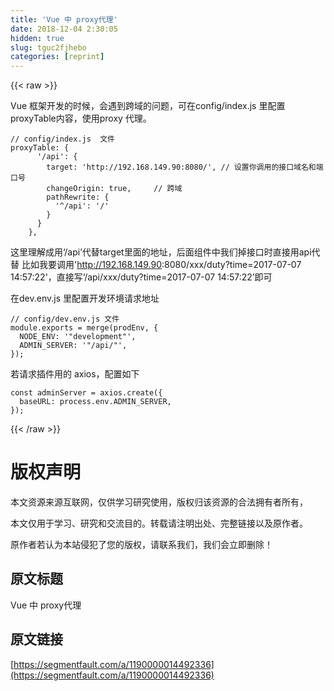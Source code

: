 ```yaml
---
title: 'Vue 中 proxy代理' 
date: 2018-12-04 2:30:05
hidden: true
slug: tguc2fjhebo
categories: [reprint]
---
```


{{< raw >}}

                    
<p>Vue 框架开发的时候，会遇到跨域的问题，可在config/index.js 里配置proxyTable内容，使用proxy 代理。</p>
<pre><code>// config/index.js  文件
proxyTable: {
      '/api': {
        target: 'http://192.168.149.90:8080/', // 设置你调用的接口域名和端口号
        changeOrigin: true,     // 跨域
        pathRewrite: {
          '^/api': '/'          
        }
      }
    },</code></pre>
<p>这里理解成用‘/api’代替target里面的地址，后面组件中我们掉接口时直接用api代替 比如我要调用'<a href="http://192.168.149.90" rel="nofollow noreferrer">http://192.168.149.90</a>:8080/xxx/duty?time=2017-07-07 14:57:22'，直接写‘/api/xxx/duty?time=2017-07-07 14:57:22’即可</p>
<p>在dev.env.js 里配置开发环境请求地址</p>
<pre><code>// config/dev.env.js 文件
module.exports = merge(prodEnv, {
  NODE_ENV: '"development"',
  ADMIN_SERVER: '"/api/"',
});</code></pre>
<p>若请求插件用的 axios，配置如下</p>
<pre><code>const adminServer = axios.create({
  baseURL: process.env.ADMIN_SERVER,
});</code></pre>

                
{{< /raw >}}

# 版权声明
本文资源来源互联网，仅供学习研究使用，版权归该资源的合法拥有者所有，

本文仅用于学习、研究和交流目的。转载请注明出处、完整链接以及原作者。

原作者若认为本站侵犯了您的版权，请联系我们，我们会立即删除！

## 原文标题
Vue 中 proxy代理

## 原文链接
[https://segmentfault.com/a/1190000014492336](https://segmentfault.com/a/1190000014492336)

